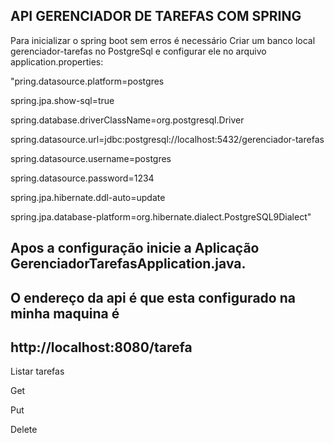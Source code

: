 ## API GERENCIADOR DE TAREFAS COM SPRING 

Para inicializar o spring boot sem erros é necessário Criar um banco local gerenciador-tarefas
no PostgreSql e configurar ele no arquivo application.properties: 


"pring.datasource.platform=postgres

spring.jpa.show-sql=true

spring.database.driverClassName=org.postgresql.Driver

spring.datasource.url=jdbc:postgresql://localhost:5432/gerenciador-tarefas

spring.datasource.username=postgres

spring.datasource.password=1234

spring.jpa.hibernate.ddl-auto=update

spring.jpa.database-platform=org.hibernate.dialect.PostgreSQL9Dialect"



## Apos a configuração inicie a Aplicação GerenciadorTarefasApplication.java.

## O endereço da api é que esta configurado na minha maquina é

## http://localhost:8080/tarefa

Listar tarefas


Get

Put

Delete

